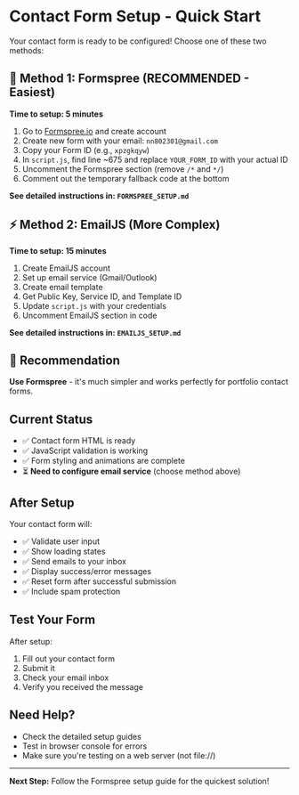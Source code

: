 # Contact Form Setup - Quick Start

Your contact form is ready to be configured! Choose one of these two methods:

## 🚀 Method 1: Formspree (RECOMMENDED - Easiest)

**Time to setup: 5 minutes**

1. Go to [Formspree.io](https://formspree.io/) and create account
2. Create new form with your email: `nn802301@gmail.com`
3. Copy your Form ID (e.g., `xpzgkqyw`)
4. In `script.js`, find line ~675 and replace `YOUR_FORM_ID` with your actual ID
5. Uncomment the Formspree section (remove `/*` and `*/`)
6. Comment out the temporary fallback code at the bottom

**See detailed instructions in: `FORMSPREE_SETUP.md`**

## ⚡ Method 2: EmailJS (More Complex)

**Time to setup: 15 minutes**

1. Create EmailJS account
2. Set up email service (Gmail/Outlook)
3. Create email template
4. Get Public Key, Service ID, and Template ID
5. Update `script.js` with your credentials
6. Uncomment EmailJS section in code

**See detailed instructions in: `EMAILJS_SETUP.md`**

## 🎯 Recommendation

**Use Formspree** - it's much simpler and works perfectly for portfolio contact forms.

## Current Status

- ✅ Contact form HTML is ready
- ✅ JavaScript validation is working
- ✅ Form styling and animations are complete
- ⏳ **Need to configure email service** (choose method above)

## After Setup

Your contact form will:
- ✅ Validate user input
- ✅ Show loading states
- ✅ Send emails to your inbox
- ✅ Display success/error messages
- ✅ Reset form after successful submission
- ✅ Include spam protection

## Test Your Form

After setup:
1. Fill out your contact form
2. Submit it
3. Check your email inbox
4. Verify you received the message

## Need Help?

- Check the detailed setup guides
- Test in browser console for errors
- Make sure you're testing on a web server (not file://)

---

**Next Step:** Follow the Formspree setup guide for the quickest solution!
